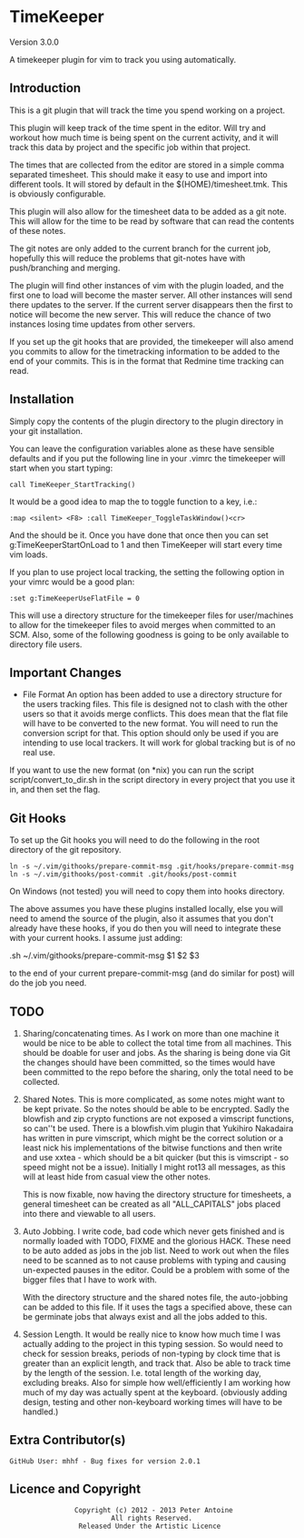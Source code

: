# TimeKeeper #

Version 3.0.0

A timekeeper plugin for vim to track you using automatically.

## Introduction ##

This is a git plugin that will track the time you spend working on a project.

This plugin will keep track of the time spent in the editor. Will
try and workout how much time is being spent on the current activity,
and it will track this data by project and the specific job within that project.

The times that are collected from the editor are stored in a simple comma separated timesheet.
This should make it easy to use and import into different tools. It will stored
by default in the $(HOME)/timesheet.tmk. This is obviously configurable.

This plugin will also allow for the timesheet data to be added as a
git note. This will allow for the time to be read by software that
can read the contents of these notes.

The git notes are only added to the current branch for the current 
job, hopefully this will reduce the problems that git-notes have with
push/branching and merging.

The plugin will find other instances of vim with the plugin loaded, and the first one to load
will become the master server. All other instances will send there updates to the server. If the
current server disappears then the first to notice will become the new server. This will reduce
the chance of two instances losing time updates from other servers.

If you set up the git hooks that are provided, the timekeeper will also amend you commits to
allow for the timetracking information to be added to the end of your commits. This is in the
format that Redmine time tracking can read.

## Installation ##

Simply copy the contents of the plugin directory to the plugin directory in your git installation.

You can leave the configuration variables alone as these have sensible defaults and if you
put the following line in your .vimrc the timekeeper will start when you start typing:

    call TimeKeeper_StartTracking()

It would be a good idea to map the to toggle function to a key, i.e.:

	:map <silent> <F8> :call TimeKeeper_ToggleTaskWindow()<cr>

And the should be it. Once you have done that once then you can set g:TimeKeeperStartOnLoad to
1 and then TimeKeeper will start every time vim loads.

If you plan to use project local tracking, the setting the following option in your vimrc would
be a good plan:
	
	:set g:TimeKeeperUseFlatFile = 0

This will use a directory structure for the timekeeper files for user/machines to allow for the
timekeeper files to avoid merges when committed to an SCM. Also, some of the following goodness
is going to be only available to directory file users.

## Important Changes ##

- File Format
An option has been added to use a directory structure for the users tracking files. This file is
designed not to clash with the other users so that it avoids merge conflicts. This does mean that
the flat file will have to be converted to the new format. You will need to run the conversion
script for that. This option should only be used if you are intending to use local trackers. It will
work for global tracking but is of no real use.

If you want to use the new format (on *nix) you can run the script script/convert_to_dir.sh in the
script directory in every project that you use it in, and then set the flag.

## Git Hooks ##

To set up the Git hooks you will need to do the following in the root directory of the git repository.

    ln -s ~/.vim/githooks/prepare-commit-msg .git/hooks/prepare-commit-msg
    ln -s ~/.vim/githooks/post-commit .git/hooks/post-commit

On Windows (not tested) you will need to copy them into hooks directory.

The above assumes you have these plugins installed locally, else you will need to amend the source of
the plugin, also it assumes that you don't already have these hooks, if you do then you will need
to integrate these with your current hooks. I assume just adding:

   .sh ~/.vim/githooks/prepare-commit-msg $1 $2 $3 

to the end of your current prepare-commit-msg (and do similar for post) will do the job you need.

## TODO ##

1. Sharing/concatenating times.
    As I work on more than one machine it would be nice to be able to collect the total time from
    all machines. This should be doable for user and jobs. As the sharing is being done via Git
	the changes should have been committed, so the times would have been committed to the repo
	before the sharing, only the total need to be collected.

2. Shared Notes.
    This is more complicated, as some notes might want to be kept private. So the notes should be
	able to be encrypted. Sadly the blowfish and zip crypto functions are not exposed a vimscript
	functions, so can''t be used. There is a blowfish.vim plugin that Yukihiro Nakadaira has
	written in pure vimscript, which might be the correct solution or a least nick his
	implementations of the bitwise functions and then write and use xxtea - which should be a
	bit quicker (but this is vimscript - so speed might not be a issue). Initially I might rot13
	all messages, as this will at least hide from casual view the other notes.

	This is now fixable, now having the directory structure for timesheets, a general timesheet
	can be created as all "ALL_CAPITALS" jobs placed into there and viewable to all users.

3. Auto Jobbing.
	I write code, bad code which never gets finished and is normally loaded with TODO, FIXME
	and the glorious HACK. These need to be auto added as jobs in the job list. Need to work
	out when the files need to be scanned as to not cause problems with typing and causing 
	un-expected pauses in the editor. Could be a problem with some of the bigger files that
	I have to work with.
    
	With the directory structure and the shared notes file, the auto-jobbing can be added to this
	file. If it uses the tags a specified above, these can be germinate jobs that always exist
	and all the jobs added to this.

4. Session Length.
	It would be really nice to know how much time I was actually adding to the project in this
	typing session. So would need to check for session breaks, periods of non-typing by clock
	time that is greater than an explicit length, and track that. Also be able to track time
	by the length of the session. I.e. total length of the working day, excluding breaks. Also
	for simple how well/efficiently I am working how much of my day was actually spent at the
	keyboard. (obviously adding design, testing and other non-keyboard working times will have to
	be handled.)

## Extra Contributor(s) ##

	GitHub User: mhhf - Bug fixes for version 2.0.1

## Licence and Copyright ##
                    Copyright (c) 2012 - 2013 Peter Antoine
                             All rights Reserved.
                     Released Under the Artistic Licence
